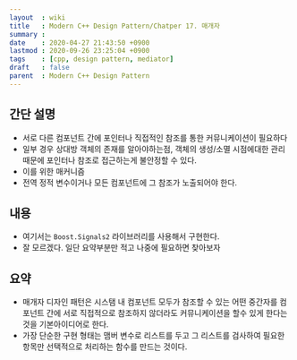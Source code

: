 ```yaml
---
layout  : wiki
title   : Modern C++ Design Pattern/Chatper 17. 매개자
summary :
date    : 2020-04-27 21:43:50 +0900
lastmod : 2020-09-26 23:25:04 +0900
tags    : [cpp, design pattern, mediator]
draft   : false
parent  : Modern C++ Design Pattern
---
```


## 간단 설명
* 서로 다른 컴포넌트 간에 포인터나 직접적인 참조를 통한 커뮤니케이션이 필요하다
* 일부 경우 상대방 객체의 존재를 알아야하는점, 객체의 생성/소멸 시점에대한 관리 때문에 포인터나 참조로 접근하는게 불안정할 수 있다.
* 이를 위한 매커니즘
* 전역 정적 변수이거나 모든 컴포넌트에 그 참조가 노출되어야 한다.

## 내용
* 여기서는 `Boost.Signals2` 라이브러리를 사용해서 구현한다.
* 잘 모르겠다. 일단 요약부분만 적고 나중에 필요하면 찾아보자

## 요약
* 매개자 디자인 패턴은 시스탬 내 컴포넌트 모두가 참조할 수 있는 어떤 중간자를 컴포넌트 간에 서로 직접적으로 참조하지 않더라도 커뮤니케이션을 할수 있게 한다는 것을 기본아이디어로 한다.
* 가장 단순한 구현 형태는 맴버 변수로 리스트를 두고 그 리스트를 검사하여 필요한 항목만 선택적으로 처리하는 함수를 만드는 것이다.
